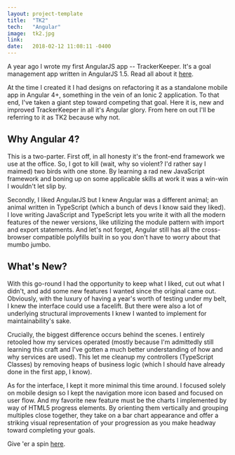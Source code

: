 ```yaml
---
layout: project-template
title:  "TK2"
tech:   "Angular"
image:  tk2.jpg
link:   
date:   2018-02-12 11:08:11 -0400
---
```

A year ago I wrote my first AngularJS app -- TrackerKeeper. It's a goal management app written in AngularJS 1.5. Read all about it [here](jefdewitt.com/projects/trackerkeeper).

At the time I created it I had designs on refactoring it as a standalone mobile app in Angular 4+, something in the vein of an Ionic 2 application. To that end, I've taken a giant step toward competing that goal. Here it is, new and improved TrackerKeeper in all it's Angular glory. From here on out I'll be referring to it as TK2 because why not.

## Why Angular 4?

This is a two-parter. First off, in all honesty it's the front-end framework we use at the office. So, I got to kill (wait, why so violent? I'd rather say I maimed) two birds with one stone. By learning a rad new JavaScript framework and boning up on some applicable skills at work it was a win-win I wouldn't let slip by.

Secondly, I liked AngularJS but I knew Angular was a different animal; an animal written in TypeScript (which a bunch of devs I know said they liked). I love writing JavaScript and TypeScript lets you write it with all the modern features of the newer versions, like utilizing the module pattern with import and export statements. And let's not forget, Angular still has all the cross-browser compatible polyfills built in so you don't have to worry about that mumbo jumbo.

## What's New?

With this go-round I had the opportunity to keep what I liked, cut out what I didn't, and add some new features I wanted since the original came out. Obviously, with the luxury of having a year's worth of testing under my belt, I knew the interface could use a facelift. But there were also a lot of underlying structural improvements I knew I wanted to implement for maintainability's sake.

Crucially, the biggest difference occurs behind the scenes. I entirely retooled how my services operated (mostly because I'm admittedly still learning this craft and I've gotten a much better understanding of how and why services are used). This let me cleanup my controllers (TypeScript Classes) by removing heaps of business logic (which I should have already done in the first app, I know). 

As for the interface, I kept it more minimal this time around. I focused solely on mobile design so I kept the navigation more icon based and focused on user flow. And my favorite new feature must be the charts I implemented by way of HTML5 progress elements. By orienting them vertically and grouping multiples close together, they take on a bar chart appearance and offer a striking visual representation of your progression as you make headway toward completing your goals.

Give 'er a spin [here](jefdewitt.com/trackerkeeper).
